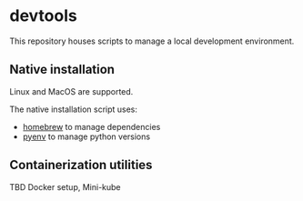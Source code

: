 # devtools

This repository houses scripts to manage a local development environment.

## Native installation

Linux and MacOS are supported.

The native installation script uses:
* [homebrew](https://brew.sh/) to manage dependencies
* [pyenv](https://github.com/pyenv/pyenv) to manage python versions

## Containerization utilities

TBD Docker setup, Mini-kube
